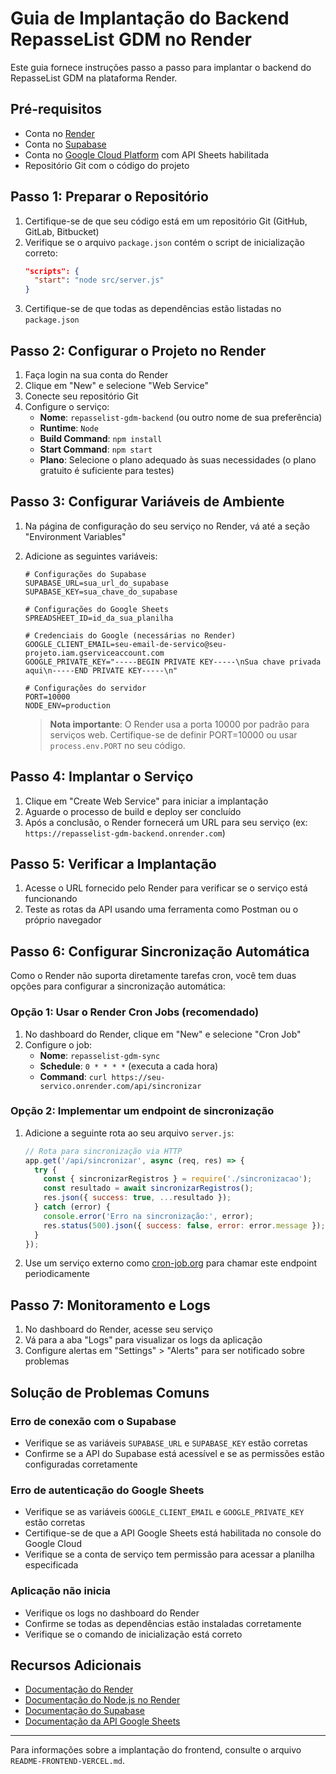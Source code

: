# Guia de Implantação do Backend RepasseList GDM no Render

Este guia fornece instruções passo a passo para implantar o backend do RepasseList GDM na plataforma Render.

## Pré-requisitos

- Conta no [Render](https://render.com/)
- Conta no [Supabase](https://supabase.com/)
- Conta no [Google Cloud Platform](https://cloud.google.com/) com API Sheets habilitada
- Repositório Git com o código do projeto

## Passo 1: Preparar o Repositório

1. Certifique-se de que seu código está em um repositório Git (GitHub, GitLab, Bitbucket)
2. Verifique se o arquivo `package.json` contém o script de inicialização correto:
   ```json
   "scripts": {
     "start": "node src/server.js"
   }
   ```
3. Certifique-se de que todas as dependências estão listadas no `package.json`

## Passo 2: Configurar o Projeto no Render

1. Faça login na sua conta do Render
2. Clique em "New" e selecione "Web Service"
3. Conecte seu repositório Git
4. Configure o serviço:
   - **Nome**: `repasselist-gdm-backend` (ou outro nome de sua preferência)
   - **Runtime**: `Node`
   - **Build Command**: `npm install`
   - **Start Command**: `npm start`
   - **Plano**: Selecione o plano adequado às suas necessidades (o plano gratuito é suficiente para testes)

## Passo 3: Configurar Variáveis de Ambiente

1. Na página de configuração do seu serviço no Render, vá até a seção "Environment Variables"
2. Adicione as seguintes variáveis:

   ```
   # Configurações do Supabase
   SUPABASE_URL=sua_url_do_supabase
   SUPABASE_KEY=sua_chave_do_supabase

   # Configurações do Google Sheets
   SPREADSHEET_ID=id_da_sua_planilha

   # Credenciais do Google (necessárias no Render)
   GOOGLE_CLIENT_EMAIL=seu-email-de-servico@seu-projeto.iam.gserviceaccount.com
   GOOGLE_PRIVATE_KEY="-----BEGIN PRIVATE KEY-----\nSua chave privada aqui\n-----END PRIVATE KEY-----\n"

   # Configurações do servidor
   PORT=10000
   NODE_ENV=production
   ```

   > **Nota importante**: O Render usa a porta 10000 por padrão para serviços web. Certifique-se de definir PORT=10000 ou usar `process.env.PORT` no seu código.

## Passo 4: Implantar o Serviço

1. Clique em "Create Web Service" para iniciar a implantação
2. Aguarde o processo de build e deploy ser concluído
3. Após a conclusão, o Render fornecerá um URL para seu serviço (ex: `https://repasselist-gdm-backend.onrender.com`)

## Passo 5: Verificar a Implantação

1. Acesse o URL fornecido pelo Render para verificar se o serviço está funcionando
2. Teste as rotas da API usando uma ferramenta como Postman ou o próprio navegador

## Passo 6: Configurar Sincronização Automática

Como o Render não suporta diretamente tarefas cron, você tem duas opções para configurar a sincronização automática:

### Opção 1: Usar o Render Cron Jobs (recomendado)

1. No dashboard do Render, clique em "New" e selecione "Cron Job"
2. Configure o job:
   - **Nome**: `repasselist-gdm-sync`
   - **Schedule**: `0 * * * *` (executa a cada hora)
   - **Command**: `curl https://seu-servico.onrender.com/api/sincronizar`

### Opção 2: Implementar um endpoint de sincronização

1. Adicione a seguinte rota ao seu arquivo `server.js`:

   ```javascript
   // Rota para sincronização via HTTP
   app.get('/api/sincronizar', async (req, res) => {
     try {
       const { sincronizarRegistros } = require('./sincronizacao');
       const resultado = await sincronizarRegistros();
       res.json({ success: true, ...resultado });
     } catch (error) {
       console.error('Erro na sincronização:', error);
       res.status(500).json({ success: false, error: error.message });
     }
   });
   ```

2. Use um serviço externo como [cron-job.org](https://cron-job.org) para chamar este endpoint periodicamente

## Passo 7: Monitoramento e Logs

1. No dashboard do Render, acesse seu serviço
2. Vá para a aba "Logs" para visualizar os logs da aplicação
3. Configure alertas em "Settings" > "Alerts" para ser notificado sobre problemas

## Solução de Problemas Comuns

### Erro de conexão com o Supabase

- Verifique se as variáveis `SUPABASE_URL` e `SUPABASE_KEY` estão corretas
- Confirme se a API do Supabase está acessível e se as permissões estão configuradas corretamente

### Erro de autenticação do Google Sheets

- Verifique se as variáveis `GOOGLE_CLIENT_EMAIL` e `GOOGLE_PRIVATE_KEY` estão corretas
- Certifique-se de que a API Google Sheets está habilitada no console do Google Cloud
- Verifique se a conta de serviço tem permissão para acessar a planilha especificada

### Aplicação não inicia

- Verifique os logs no dashboard do Render
- Confirme se todas as dependências estão instaladas corretamente
- Verifique se o comando de inicialização está correto

## Recursos Adicionais

- [Documentação do Render](https://render.com/docs)
- [Documentação do Node.js no Render](https://render.com/docs/deploy-node-express-app)
- [Documentação do Supabase](https://supabase.com/docs)
- [Documentação da API Google Sheets](https://developers.google.com/sheets/api)

---

Para informações sobre a implantação do frontend, consulte o arquivo `README-FRONTEND-VERCEL.md`.